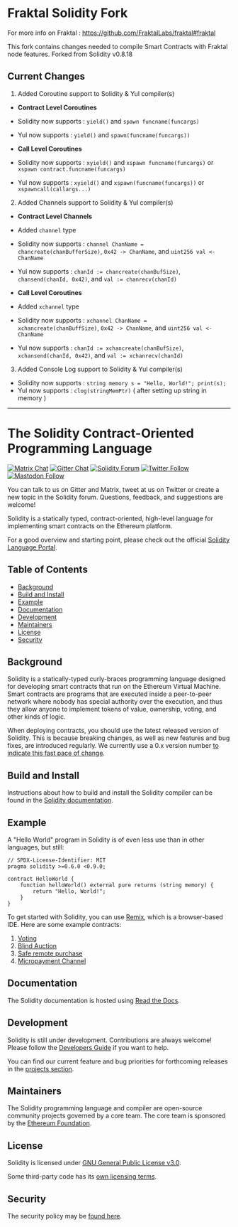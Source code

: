 # Fraktal Solidity Fork
For more info on Fraktal : https://github.com/FraktalLabs/fraktal#fraktal

This fork contains changes needed to compile Smart Contracts with Fraktal node features.
Forked from Solidity v0.8.18

## Current Changes

1. Added Coroutine support to Solidity & Yul compiler(s)
  - **Contract Level Coroutines**
  - Solidity now supports : `yield()` and `spawn funcname(funcargs)`
  - Yul now supports : `yield()` and `spawn(funcname(funcargs))`

  - **Call Level Coroutines**
  - Solidity now supports : `xyield()` and `xspawn funcname(funcargs)` or `xspawn contract.funcname(funcargs)`
  - Yul now supports : `xyield()` and `xspawn(funcname(funcargs))` or `xspawncall(callargs...)`

2. Added Channels support to Solidity & Yul compiler(s)
  - **Contract Level Channels**
  - Added `channel` type
  - Solidity now supports : `channel ChanName = chancreate(chanBufferSize)`, `0x42 -> ChanName`, and `uint256 val <- ChanName`
  - Yul now supports : `chanId := chancreate(chanBufSize)`, `chansend(chanId, 0x42)`, and `val := chanrecv(chanId)`

  - **Call Level Coroutines**
  - Added `xchannel` type
  - Solidity now supports : `xchannel ChanName = xchancreate(chanBuffSize)`, `0x42 -> ChanName`, and `uint256 val <- ChanName`
  - Yul now supports : `chanId := xchancreate(chanBufSize)`, `xchansend(chanId, 0x42)`, and `val := xchanrecv(chanId)`

3. Added Console Log support to Solidity & Yul compiler(s)
  - Solidity now supports : `string memory s = "Hello, World!"; print(s);`
  - Yul now supports : `clog(stringMemPtr)` ( after setting up string in memory )

---

# The Solidity Contract-Oriented Programming Language

[![Matrix Chat](https://img.shields.io/badge/Matrix%20-chat-brightgreen?style=plastic&logo=matrix)](https://matrix.to/#/#ethereum_solidity:gitter.im)
[![Gitter Chat](https://img.shields.io/badge/Gitter%20-chat-brightgreen?style=plastic&logo=gitter)](https://gitter.im/ethereum/solidity)
[![Solidity Forum](https://img.shields.io/badge/Solidity_Forum%20-discuss-brightgreen?style=plastic&logo=discourse)](https://forum.soliditylang.org/)
[![Twitter Follow](https://img.shields.io/twitter/follow/solidity_lang?style=plastic&logo=twitter)](https://twitter.com/solidity_lang)
[![Mastodon Follow](https://img.shields.io/mastodon/follow/000335908?domain=https%3A%2F%2Ffosstodon.org%2F&logo=mastodon&style=plastic)](https://fosstodon.org/@solidity)

You can talk to us on Gitter and Matrix, tweet at us on Twitter or create a new topic in the Solidity forum. Questions, feedback, and suggestions are welcome!

Solidity is a statically typed, contract-oriented, high-level language for implementing smart contracts on the Ethereum platform.

For a good overview and starting point, please check out the official [Solidity Language Portal](https://soliditylang.org).

## Table of Contents

- [Background](#background)
- [Build and Install](#build-and-install)
- [Example](#example)
- [Documentation](#documentation)
- [Development](#development)
- [Maintainers](#maintainers)
- [License](#license)
- [Security](#security)

## Background

Solidity is a statically-typed curly-braces programming language designed for developing smart contracts
that run on the Ethereum Virtual Machine. Smart contracts are programs that are executed inside a peer-to-peer
network where nobody has special authority over the execution, and thus they allow anyone to implement tokens of value,
ownership, voting, and other kinds of logic.

When deploying contracts, you should use the latest released version of
Solidity. This is because breaking changes, as well as new features and bug fixes, are
introduced regularly. We currently use a 0.x version
number [to indicate this fast pace of change](https://semver.org/#spec-item-4).

## Build and Install

Instructions about how to build and install the Solidity compiler can be
found in the [Solidity documentation](https://docs.soliditylang.org/en/latest/installing-solidity.html#building-from-source).


## Example

A "Hello World" program in Solidity is of even less use than in other languages, but still:

```solidity
// SPDX-License-Identifier: MIT
pragma solidity >=0.6.0 <0.9.0;

contract HelloWorld {
    function helloWorld() external pure returns (string memory) {
        return "Hello, World!";
    }
}
```

To get started with Solidity, you can use [Remix](https://remix.ethereum.org/), which is a
browser-based IDE. Here are some example contracts:

1. [Voting](https://docs.soliditylang.org/en/latest/solidity-by-example.html#voting)
2. [Blind Auction](https://docs.soliditylang.org/en/latest/solidity-by-example.html#blind-auction)
3. [Safe remote purchase](https://docs.soliditylang.org/en/latest/solidity-by-example.html#safe-remote-purchase)
4. [Micropayment Channel](https://docs.soliditylang.org/en/latest/solidity-by-example.html#micropayment-channel)

## Documentation

The Solidity documentation is hosted using [Read the Docs](https://docs.soliditylang.org).

## Development

Solidity is still under development. Contributions are always welcome!
Please follow the
[Developers Guide](https://docs.soliditylang.org/en/latest/contributing.html)
if you want to help.

You can find our current feature and bug priorities for forthcoming
releases in the [projects section](https://github.com/ethereum/solidity/projects).

## Maintainers
The Solidity programming language and compiler are open-source community projects governed by a core team.
The core team is sponsored by the [Ethereum Foundation](https://ethereum.foundation/).

## License
Solidity is licensed under [GNU General Public License v3.0](LICENSE.txt).

Some third-party code has its [own licensing terms](cmake/templates/license.h.in).

## Security

The security policy may be [found here](SECURITY.md).

